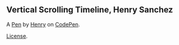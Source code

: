 Vertical Scrolling Timeline, Henry Sanchez
------------------------------------------


A [Pen](http://codepen.io/Sanhenry/pen/RKPGwx) by [Henry](http://codepen.io/Sanhenry) on [CodePen](http://codepen.io/).

[License](http://codepen.io/Sanhenry/pen/RKPGwx/license).